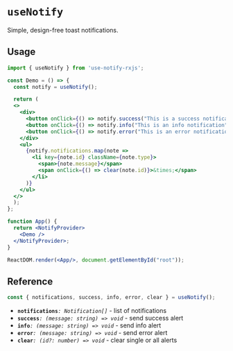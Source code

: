 # `useNotify`

Simple, design-free toast notifications.

## Usage

```jsx
import { useNotify } from 'use-notify-rxjs';

const Demo = () => {
  const notify = useNotify();

  return (
  <>
    <div>
      <button onClick={() => notify.success("This is a success notification")}>Add Success</button>
      <button onClick={() => notify.info("This is an info notification")}>Add Info</button>
      <button onClick={() => notify.error("This is an error notification")}>Add Error</button>
    </div>
    <ul>
      {notify.notifications.map(note =>
        <li key={note.id} className={note.type}>
          <span>{note.message}</span> 
          <span onClick={() => clear(note.id)}>&times;</span>
        </li>
      )}
    </ul>
  </>
  );
};
```

```jsx
function App() {
  return <NotifyProvider>
    <Demo />
  </NotifyProvider>;
}

ReactDOM.render(<App/>, document.getElementById("root"));
```

## Reference

```ts
const { notifications, success, info, error, clear } = useNotify();
```
- **`notifications`**_`: Notification[]`_ - list of notifications
- **`success`**_`: (message: string) => void`_ - send success alert
- **`info`**_`: (message: string) => void`_ - send info alert
- **`error`**_`: (message: string) => void`_ - send error alert
- **`clear`**_`: (id?: number) => void`_ - clear single or all alerts
